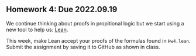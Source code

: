## Homework 4: Due 2022.09.19 

We continue thinking about proofs in propitional logic but 
we start using a new tool to help us: [Lean](leanprover.github.io). 

This week, make Lean accept your proofs of the formulas found in 
`Hw4.lean`. Submit the assignment by saving it to GitHub as shown in 
class. 
